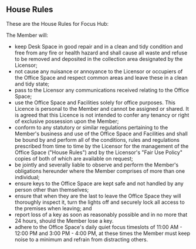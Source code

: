 ## House Rules

These are the House Rules for Focus Hub:

The Member will:
- keep Desk Space in good repair and in a clean and tidy condition and free from any fire or health hazard and shall cause all waste and refuse to be removed and deposited in the collection area designated by the Licensor;
- not cause any nuisance or annoyance to the Licensor or occupiers of the Office Space and respect common areas and leave these in a clean and tidy state;
- pass to the Licensor any communications received relating to the Office Space;
- use the Office Space and Facilities solely for office purposes. This Licence is personal to the Member and cannot be assigned or shared. It is agreed that this Licence is not intended to confer any tenancy or right of exclusive possession upon the Member;
- conform to any statutory or similar regulations pertaining to the Member's business and use of the Office Space and Facilities and shall be bound by and perform all of the conditions, rules and regulations prescribed from time to time by the Licensor for the management of the Office Space ("House Rules") and by the Licensor's "Fair Use Policy" copies of both of which are available on request;
- be jointly and severally liable to observe and perform the Member's obligations hereunder where the Member comprises of more than one individual;
- ensure keys to the Office Space are kept safe and not handled by any person other than themselves;
- ensure that when they are the last to leave the Office Space they will thoroughly inspect it, turn the lights off and securely lock all access to the premises when leaving; and
- report loss of a key as soon as reasonably possible and in no more that 24 hours, should the Member lose a key.
- adhere to the Office Space's daily quiet focus timeslots of 11:00 AM - 12:00 PM and 3:00 PM - 4:00 PM, at these times the Member must keep noise to a minimum and refrain from distracting others.
